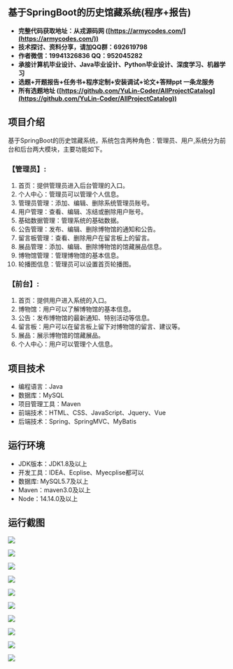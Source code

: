 ## 基于SpringBoot的历史馆藏系统(程序+报告)

- <b>完整代码获取地址：从戎源码网 ([https://armycodes.com/](https://armycodes.com/))</b>
- <b>技术探讨、资料分享，请加QQ群：692619798</b> 
- <b>作者微信：19941326836  QQ：952045282</b> 
- <b>承接计算机毕业设计、Java毕业设计、Python毕业设计、深度学习、机器学习</b>
- <b>选题+开题报告+任务书+程序定制+安装调试+论文+答辩ppt 一条龙服务</b>
- <b>所有选题地址 ([https://github.com/YuLin-Coder/AllProjectCatalog](https://github.com/YuLin-Coder/AllProjectCatalog)) </b>

## 项目介绍
基于SpringBoot的历史馆藏系统，系统包含两种角色：管理员、用户,系统分为前台和后台两大模块，主要功能如下。

### 【管理员】:
1. 首页：提供管理员进入后台管理的入口。
2. 个人中心：管理员可以管理个人信息。
3. 管理员管理：添加、编辑、删除系统管理员账号。
4. 用户管理：查看、编辑、冻结或删除用户账号。
5. 基础数据管理：管理系统的基础数据。
6. 公告管理：发布、编辑、删除博物馆的通知和公告。
7. 留言板管理：查看、删除用户在留言板上的留言。
8. 展品管理：添加、编辑、删除博物馆的馆藏展品信息。
9. 博物馆管理：管理博物馆的基本信息。
10. 轮播图信息：管理员可以设置首页轮播图。

### 【前台】:
1. 首页：提供用户进入系统的入口。
2. 博物馆：用户可以了解博物馆的基本信息。
3. 公告：发布博物馆的最新通知、特别活动等信息。
4. 留言板：用户可以在留言板上留下对博物馆的留言、建议等。
5. 展品：展示博物馆的馆藏展品。
6. 个人中心：用户可以管理个人信息。

## 项目技术
- 编程语言：Java
- 数据库：MySQL
- 项目管理工具：Maven
- 前端技术：HTML、CSS、JavaScript、Jquery、Vue
- 后端技术：Spring、SpringMVC、MyBatis

## 运行环境
- JDK版本：JDK1.8及以上
- 开发工具：IDEA、Ecplise、Myecplise都可以
- 数据库: MySQL5.7及以上
- Maven：maven3.0及以上
- Node：14.14.0及以上

## 运行截图
![](screenshot/1.png)

![](screenshot/2.png)

![](screenshot/3.png)

![](screenshot/4.png)

![](screenshot/5.png)

![](screenshot/6.png)

![](screenshot/7.png)

![](screenshot/8.png)

![](screenshot/9.png)

![](screenshot/10.png)
